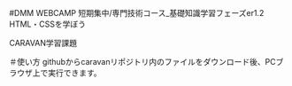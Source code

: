 #DMM WEBCAMP 短期集中/専門技術コース_基礎知識学習フェーズer1.2 HTML・CSSを学ぼう


CARAVAN学習課題


＃使い方 githubからcaravanリポジトリ内のファイルをダウンロード後、PCブラウザ上で実行できます。